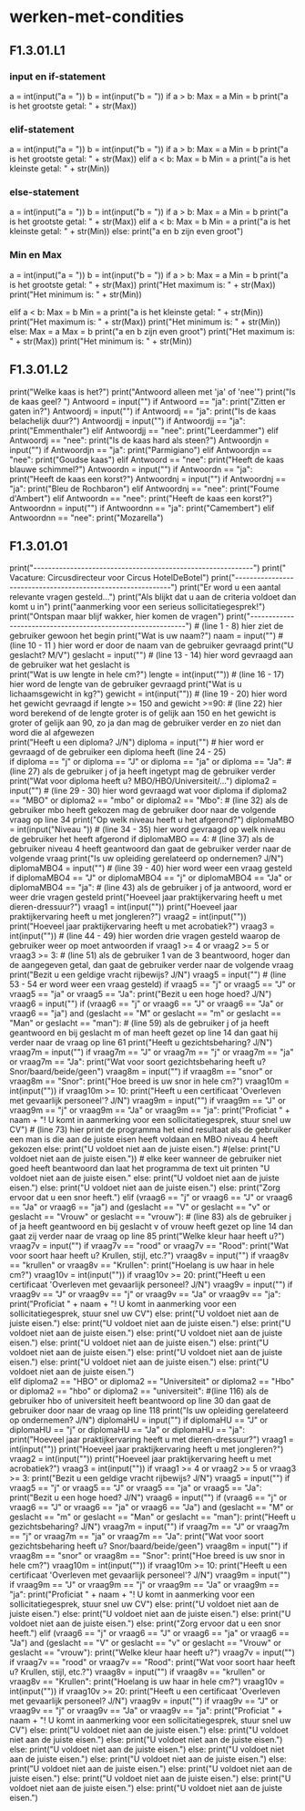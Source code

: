 # werken-met-condities
## F1.3.01.L1
### input en if-statement
a = int(input("a = "))
b = int(input("b = "))
if a > b: 
    Max = a
    Min = b
    print("a is het grootste getal: " + str(Max))
### elif-statement
a = int(input("a = "))
b = int(input("b = "))
if a > b: 
    Max = a
    Min = b
    print("a is het grootste getal: " + str(Max))
elif a < b:
    Max = b
    Min = a
    print("a is het kleinste getal: " + str(Min))
### else-statement
a = int(input("a = "))
b = int(input("b = "))
if a > b: 
    Max = a
    Min = b
    print("a is het grootste getal: " + str(Max))
elif a < b:
    Max = b
    Min = a
    print("a is het kleinste getal: " + str(Min))
else:
    print("a en b zijn even groot")
### Min en Max
a = int(input("a = "))
b = int(input("b = "))
if a > b: 
    Max = a
    Min = b
    print("a is het grootste getal: " + str(Max))
    print("Het maximum is: " + str(Max))
    print("Het minimum is: " + str(Min))

elif a < b:
    Max = b
    Min = a
    print("a is het kleinste getal: " + str(Min))
    print("Het maximum is: " + str(Max))
    print("Het minimum is: " + str(Min))
else:
    Max = a
    Max = b
    print("a en b zijn even groot")
    print("Het maximum is: " + str(Max))
    print("Het minimum is: " + str(Min))
## F1.3.01.L2 
print("Welke kaas is het?")
print("Antwoord alleen met 'ja' of 'nee'")
print("Is de kaas geel? ")
Antwoord = input("")
if Antwoord == "ja":
    print("Zitten er gaten in?")
    Antwoordj = input("")
    if Antwoordj == "ja":
        print("Is de kaas belachelijk duur?")
        Antwoordjj = input("")
        if Antwoordjj == "ja":
            print("Emmenthaler")
        elif Antwoordjj == "nee":
            print("Leerdammer")
    elif Antwoordj == "nee":
        print("Is de kaas hard als steen?")
        Antwoordjn = input("")
        if Antwoordjn == "ja":
            print("Parmigiano")
        elif Antwoordjn == "nee":
            print("Goudse kaas")
elif Antwoord == "nee":
    print("Heeft de kaas blauwe schimmel?")
    Antwoordn = input("")
    if Antwoordn == "ja":
        print("Heeft de kaas een korst?")
        Antwoordnj = input("")
        if Antwoordnj == "ja":
            print("Bleu de Rochbaron")
        elif Antwoordnj == "nee":
            print("Foume d'Ambert")
    elif Antwoordn == "nee":
        print("Heeft de kaas een korst?")
        Antwoordnn = input("")
        if Antwoordnn == "ja":
            print("Camembert")
        elif Antwoordnn == "nee":
            print("Mozarella")
## F1.3.01.O1
print("------------------------------------------------------------")
print("     Vacature: Circusdirecteur voor Circus HotelDeBotel")
print("------------------------------------------------------------")
print("Er word u een aantal relevante vragen gesteld...")
print("Als blijkt dat u aan de criteria voldoet dan komt u in")
print("aanmerking voor een serieus sollicitatiegesprek!")
print("Ontspan maar blijf wakker, hier komen de vragen")
print("------------------------------------------------------------")
    # (line 1 - 8) hier ziet de gebruiker gewoon het begin
print("Wat is uw naam?")
naam = input("")
    # (line 10 - 11 ) hier word er door de naam van de gebruiker gevraagd 
print("U geslacht? M/V")
geslacht = input("")
    # (line 13 - 14) hier word gevraagd aan de gebruiker wat het geslacht is  
print("Wat is uw lengte in hele cm?")
lengte = int(input(""))
    # (line 16 - 17) hier word de lengte van de gebruiker gevraagd 
print("Wat is u lichaamsgewicht in kg?")
gewicht = int(input(""))
    # (line 19 - 20) hier word het gewicht gevraagd 
if lengte >= 150 and gewicht >=90:
    # (line 22) hier word berekend of de lengte groter is of gelijk aan 150 en het gewicht is groter of gelijk aan 90, zo ja dan mag de gebruiker verder en zo niet dan word die al afgewezen  
    print("Heeft u een diploma? J/N")
    diploma = input("")
    # hier word er gevraagd of de gebruiker een diploma heeft (line 24 - 25)      
    if diploma == "j" or diploma == "J" or diploma == "ja" or diploma == "Ja":
        # (line 27) als de gebruiker j of ja heeft ingetypt mag de gebruiker verder
        print("Wat voor diploma heeft u? MBO/HBO/Universiteit/...")
        diploma2 = input("")
        # (line 29 - 30) hier word gevraagd wat voor diploma
        if diploma2 == "MBO" or diploma2 == "mbo" or diploma2 == "Mbo":
            # (line 32) als de gebruiker mbo heeft gekozen mag de gebruiker door naar de volgende vraag op line 34
            print("Op welk niveau heeft u het afgerond?")
            diplomaMBO = int(input("Niveau "))
            # (line 34 - 35) hier word gevraagd op welk niveau de gebruiker het heeft afgerond
            if diplomaMBO == 4:
                # (line 37) als de gebruiker niveau 4 heeft geantwoord dan gaat de gebruiker verder naar de volgende vraag
                print("Is uw opleiding gerelateerd op ondernemen? J/N")
                diplomaMBO4 = input("")
                # (line 39 - 40) hier word weer een vraag gesteld
                if diplomaMBO4 == "J" or diplomaMBO4 == "j" or diplomaMBO4 == "Ja" or diplomaMBO4 == "ja":
                    # (line 43) als de gebruiker j of ja antwoord, word er weer drie vragen gesteld
                    print("Hoeveel jaar praktijkervaring heeft u met dieren-dressuur?")
                    vraag1 = int(input(""))
                    print("Hoeveel jaar praktijkervaring heeft u met jongleren?")
                    vraag2 = int(input(""))
                    print("Hoeveel jaar praktijkervaring heeft u met acrobatiek?")
                    vraag3 = int(input(""))
                    # (line 44 - 49) hier worden drie vragen gesteld waarop de gebruiker weer op moet antwoorden
                    if vraag1 >= 4 or vraag2 >= 5 or vraag3 >= 3:
                        # (line 51) als de gebruiker 1 van de 3 beantwoord, hoger dan de aangegeven getal, dan gaat de gebruiker verder naar de volgende vraag
                        print("Bezit u een geldige vracht rijbewijs? J/N")
                        vraag5 = input("")
                        # (line 53 - 54 er word weer een vraag gesteld)
                        if vraag5 == "j" or vraag5 == "J" or vraag5 == "ja" or vraag5 == "Ja":
                            print("Bezit u een hoge hoed? J/N")
                            vraag6 = input("")
                            if (vraag6 == "j" or vraag6 == "J" or vraag6 == "Ja" or vraag6 == "ja") and (geslacht == "M" or geslacht == "m" or geslacht == "Man" or geslacht == "man"):
                                # (line 59) als de gebruiker j of ja heeft geantwoord en bij geslacht m of man heeft gezet op line 14 dan gaat hij verder naar de vraag op line 61
                                print("Heeft u gezichtsbeharing? J/N")
                                vraag7m = input("")
                                if vraag7m == "J" or vraag7m == "j" or vraag7m == "ja" or vraag7m == "Ja":
                                    print("Wat voor soort gezichtsbeharing heeft u? Snor/baard/beide/geen")
                                    vraag8m = input("")
                                    if vraag8m == "snor" or vraag8m == "Snor":
                                        print("Hoe breed is uw snor in hele cm?")
                                        vraag10m = int(input(""))
                                        if vraag10m >= 10:
                                            print("Heeft u een certificaat 'Overleven met gevaarlijk personeel'? J/N")
                                            vraag9m = input("")
                                            if vraag9m == "J" or vraag9m == "j" or vraag9m == "Ja" or vraag9m == "ja":
                                                print("Proficiat " + naam + "! U komt in aanmerking voor een sollicitatiegesprek, stuur snel uw CV")
                                                # (line 73) hier print de programma het eind resultaat als de gebruiker een man is die aan de juiste eisen heeft voldaan en MBO niveau 4 heeft gekozen
                                            else:
                                                print("U voldoet niet aan de juiste eisen.")
                                            #(else: print("U voldoet niet aan de juiste eisen."))
                                            # elke keer wanneer de gebruiker niet goed heeft beantwoord dan laat het programma de text uit printen "U voldoet niet aan de juiste eisen." 
                                        else:
                                            print("U voldoet niet aan de juiste eisen.")
                                    else:
                                        print("U voldoet niet aan de juiste eisen.")
                                else:
                                    print("Zorg ervoor dat u een snor heeft.")
                            elif (vraag6 == "j" or vraag6 == "J" or vraag6 == "Ja" or vraag6 == "ja") and (geslacht == "V" or geslacht == "v" or geslacht == "Vrouw" or geslacht == "vrouw"):
                                # (line 83) als de gebruiker j of ja heeft geantwoord en bij geslacht v of vrouw heeft gezet op line 14 dan gaat zij verder naar de vraag op line 85 
                                print("Welke kleur haar heeft u?")
                                vraag7v = input("")
                                if vraag7v == "rood" or vraag7v == "Rood":
                                    print("Wat voor soort haar heeft u? Krullen, stijl, etc.?")
                                    vraag8v = input("")
                                    if vraag8v == "krullen" or vraag8v == "Krullen":
                                        print("Hoelang is uw haar in hele cm?")
                                        vraag10v = int(input(""))
                                        if vraag10v >= 20:
                                            print("Heeft u een certificaat 'Overleven met gevaarlijk personeel? J/N")
                                            vraag9v = input("")
                                            if vraag9v == "J" or vraag9v == "j" or vraag9v == "Ja" or vraag9v == "ja":
                                                print("Proficiat " + naam + "! U komt in aanmerking voor een sollicitatiegesprek, stuur snel uw CV")
                                            else:
                                                print("U voldoet niet aan de juiste eisen.")
                                        else:
                                            print("U voldoet niet aan de juiste eisen.")
                                    else: 
                                        print("U voldoet niet aan de juiste eisen.")
                                else:
                                    print("U voldoet niet aan de juiste eisen.")
                            else:
                                print("U voldoet niet aan de juiste eisen.")
                        else:
                            print("U voldoet niet aan de juiste eisen.")
                    else:
                        print("U voldoet niet aan de juiste eisen.")
                else:
                    print("U voldoet niet aan de juiste eisen.")
            else:
                print("U voldoet niet aan de juiste eisen.")                        
        elif diploma2 == "HBO" or diploma2 == "Universiteit" or diploma2 == "Hbo" or diploma2 == "hbo" or diploma2 == "universiteit":
            #(line 116) als de gebruiker hbo of universiteit heeft beantwoord op line 30 dan gaat de gebruiker door naar de vraag op line 118
            print("Is uw opleiding gerelateerd op ondernemen? J/N")
            diplomaHU = input("")
            if diplomaHU == "J" or diplomaHU == "j" or diplomaHU == "Ja" or diplomaHU == "ja":
                print("Hoeveel jaar praktijkervaring heeft u met dieren-dressuur?")
                vraag1 = int(input(""))
                print("Hoeveel jaar praktijkervaring heeft u met jongleren?")
                vraag2 = int(input(""))
                print("Hoeveel jaar praktijkervaring heeft u met acrobatiek?")
                vraag3 = int(input(""))
                if vraag1 >= 4 or vraag2 >= 5 or vraag3 >= 3:
                    print("Bezit u een geldige vracht rijbewijs? J/N")
                    vraag5 = input("")
                    if vraag5 == "j" or vraag5 == "J" or vraag5 == "ja" or vraag5 == "Ja":
                        print("Bezit u een hoge hoed? J/N")
                        vraag6 = input("")
                        if (vraag6 == "j" or vraag6 == "J" or vraag6 == "ja" or vraag6 == "Ja") and (geslacht == "M" or geslacht == "m" or geslacht == "Man" or geslacht == "man"):
                            print("Heeft u gezichtsbeharing? J/N")
                            vraag7m = input("")
                            if vraag7m == "J" or vraag7m == "j" or vraag7m == "ja" or vraag7m == "Ja":
                                print("Wat voor soort gezichtsbeharing heeft u? Snor/baard/beide/geen")
                                vraag8m = input("")
                                if vraag8m == "snor" or vraag8m == "Snor":
                                    print("Hoe breed is uw snor in hele cm?")
                                    vraag10m = int(input(""))
                                    if vraag10m >= 10:
                                        print("Heeft u een certificaat 'Overleven met gevaarlijk personeel'? J/N")
                                        vraag9m = input("")
                                        if vraag9m == "J" or vraag9m == "j" or vraag9m == "Ja" or vraag9m == "ja":
                                            print("Proficiat " + naam + "! U komt in aanmerking voor een sollicitatiegesprek, stuur snel uw CV")
                                        else:
                                            print("U voldoet niet aan de juiste eisen.")
                                    else:
                                        print("U voldoet niet aan de juiste eisen.")
                                else:
                                    print("U voldoet niet aan de juiste eisen.")
                            else:
                                print("Zorg ervoor dat u een snor heeft.")
                        elif (vraag6 == "j" or vraag6 == "J" or vraag6 == "ja" or vraag6 == "Ja") and (geslacht == "V" or geslacht == "v" or geslacht == "Vrouw" or geslacht == "vrouw"):
                            print("Welke kleur haar heeft u?")
                            vraag7v = input("")
                            if vraag7v == "rood" or vraag7v == "Rood":
                                print("Wat voor soort haar heeft u? Krullen, stijl, etc.?")
                                vraag8v = input("")
                                if vraag8v == "krullen" or vraag8v == "Krullen":
                                    print("Hoelang is uw haar in hele cm?")
                                    vraag10v = int(input(""))
                                    if vraag10v >= 20:
                                        print("Heeft u een certificaat 'Overleven met gevaarlijk personeel? J/N")
                                        vraag9v = input("")
                                        if vraag9v == "J" or vraag9v == "j" or vraag9v == "Ja" or vraag9v == "ja":
                                            print("Proficiat " + naam + "! U komt in aanmerking voor een sollicitatiegesprek, stuur snel uw CV")
                                        else:
                                            print("U voldoet niet aan de juiste eisen.")
                                    else:
                                        print("U voldoet niet aan de juiste eisen.")
                                else:
                                    print("U voldoet niet aan de juiste eisen.")
                            else:
                                print("U voldoet niet aan de juiste eisen.")
                        else:
                            print("U voldoet niet aan de juiste eisen.")
                    else:
                        print("U voldoet niet aan de juiste eisen.")
                else:
                    print("U voldoet niet aan de juiste eisen.")
            else:
                print("U voldoet niet aan de juiste eisen.")
        else:
            print("U voldoet niet aan de juiste eisen.")
    else:
        print("U voldoet niet aan de juiste eisen.")
else:
    print("U voldoet niet aan de juiste eisen.")
